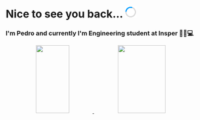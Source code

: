 # Nice to see you back... <img src=load.gif width="30px" height="30px">

### I'm Pedro and currently I'm Engineering student at Insper 👨‍💻💻

<div align="center">
  <a href="https://github.com/DeLucca990">
  <img height="180em" width="42%" src="https://github-readme-stats.vercel.app/api?username=DeLucca990&show_icons=true&theme=dark&include_all_commits=true&count_private=true"/>
  <img height="180em" width="50%"  src="https://github-readme-stats.vercel.app/api/top-langs/?username=DeLucca990&layout=compact&langs_count=7&theme=dark"/>
</div>

<!--
**DeLucca990/DeLucca990** is a ✨ _special_ ✨ repository because its `README.md` (this file) appears on your GitHub profile.

Here are some ideas to get you started:

- 🔭 I’m currently working on ...
- 🌱 I’m currently learning ...
- 👯 I’m looking to collaborate on ...
- 🤔 I’m looking for help with ...
- 💬 Ask me about ...
- 📫 How to reach me: ...
- 😄 Pronouns: ...
- ⚡ Fun fact: ...
-->
